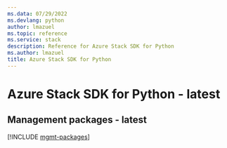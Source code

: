 ```yaml
---
ms.data: 07/29/2022
ms.devlang: python
author: lmazuel
ms.topic: reference
ms.service: stack
description: Reference for Azure Stack SDK for Python
ms.author: lmazuel
title: Azure Stack SDK for Python
---
```

# Azure Stack SDK for Python - latest

## Management packages - latest
[!INCLUDE [mgmt-packages](stack-mgmt-index.md)]